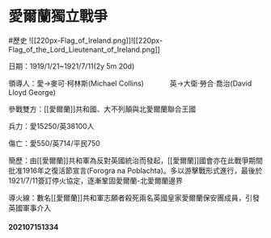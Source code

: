 # 愛爾蘭獨立戰爭
#歷史
![[220px-Flag_of_Ireland.png]]![[220px-Flag_of_the_Lord_Lieutenant_of_Ireland.png]]

日期：1919/1/21~1921/7/11(2y 5m 20d)

領導人：愛→麥可·柯林斯(Michael Collins)
             英→大衛·勞合·喬治(David Lloyd George)

參戰雙方：[[愛爾蘭]]共和國、大不列顛與北愛爾蘭聯合王國

兵力：愛15250/英38100人

傷亡：愛550/英714/平民750

簡歷：由[[愛爾蘭]]共和軍為反對英國統治而發起，[[愛爾蘭]]國會亦在此戰爭期間批准1916年之復活節宣言(Forogra na Poblachta)。多以游擊戰形式進行，最後於1921/7/11簽訂停火協定，逐漸鞏固愛爾蘭-北愛爾蘭邊界

導火線：數名[[愛爾蘭]]共和軍志願者殺死兩名英國皇家愛爾蘭保安團成員，引發英國軍事介入

#### 202107151334



  

